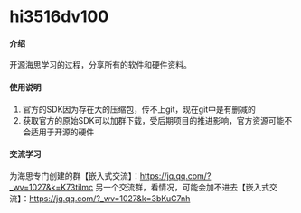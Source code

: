 # hi3516dv100

#### 介绍
开源海思学习的过程，分享所有的软件和硬件资料。

#### 使用说明

1.  官方的SDK因为存在大的压缩包，传不上git，现在git中是有删减的
2.  获取官方的原始SDK可以加群下载，受后期项目的推进影响，官方资源可能不会适用于开源的硬件

#### 交流学习
为海思专门创建的群【嵌入式交流】：https://jq.qq.com/?_wv=1027&k=K73tilmc
另一个交流群，看情况，可能会加不进去【嵌入式交流】：https://jq.qq.com/?_wv=1027&k=3bKuC7nh



